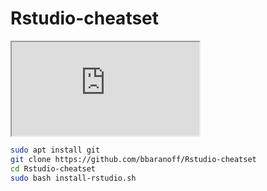 # Rstudio-cheatset
<iframe src="https://www.youtube.com/embed/9R8aEQMpPbA" data-external= "1" > </iframe>



```bash
sudo apt install git
git clone https://github.com/bbaranoff/Rstudio-cheatset
cd Rstudio-cheatset
sudo bash install-rstudio.sh
```
